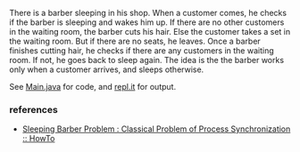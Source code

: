 There is a barber sleeping in his shop. When a customer comes, he checks if the barber is sleeping and wakes him up. If there are no other customers in the waiting room, the barber cuts his hair. Else the customer takes a set in the waiting room. But if there are no seats, he leaves. Once a barber finishes cutting hair, he checks if there are any customers in the waiting room. If not, he goes back to sleep again. The idea is the the barber works only when a customer arrives, and sleeps otherwise.

See [Main.java] for code, and [repl.it] for output.

[Main.java]: https://repl.it/@wolfram77/sleeping-barber-problem#Main.java
[repl.it]: https://sleeping-barber-problem.wolfram77.repl.run


### references

- [Sleeping Barber Problem : Classical Problem of Process Synchronization :: HowTo](https://www.youtube.com/watch?v=OvJFpsN5czg)
